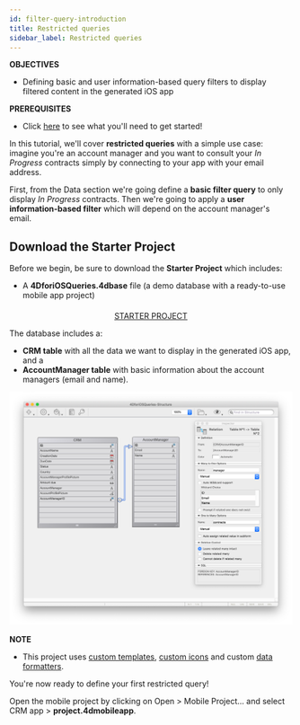 ```yaml
---
id: filter-query-introduction
title: Restricted queries
sidebar_label: Restricted queries
---
```


<div markdown="1" class = "objectives">

**OBJECTIVES**

* Defining basic and user information-based query filters to display filtered content in the generated iOS app
</div>

<div markdown="1" class = "prerequisites">

**PREREQUISITES**

* Click [here](prerequisites.html) to see what you'll need to get started!

</div>


In this tutorial, we'll cover **restricted queries** with a simple use case: imagine you're an account manager and you want to consult your *In Progress* contracts simply by connecting to your app with your email address.

First, from the Data section we're going define a **basic filter query** to only display *In Progress* contracts. Then we're going to apply a **user information-based filter** which will depend on the account manager's email.


## Download the Starter Project

Before we begin, be sure to download the **Starter Project** which includes:
* A **4DforiOSQueries.4dbase** file (a demo database with a ready-to-use mobile app project)


<div markdown="1" style="text-align: center; margin-top: 20px">
<a class="button"
href="../assets/restricted-queries/4DforiOSQueries.4dbase.zip">STARTER PROJECT</a>
</div>

The database includes a:
* **CRM table** with all the data we want to display in the generated iOS app, and a
* **AccountManager table** with basic information about the account managers (email and name).

![CRM database](assets/restricted-queries/CRMDatabase.png)

<div markdown="1" class = "tips">

**NOTE**

* This project uses [custom templates](https://4d.github.io/4d-for-ios/docs/en/creating-listform-templates.html), [custom icons](https://4d.github.io/4d-for-ios/docs/en/using-icons.html) and custom [data formatters](https://4d.github.io/4d-for-ios/docs/en/creating-data-formatter.html).

</div>

You're now ready to define your first restricted query!

Open the mobile project by clicking on Open > Mobile Project... and select CRM app > **project.4dmobileapp**.
